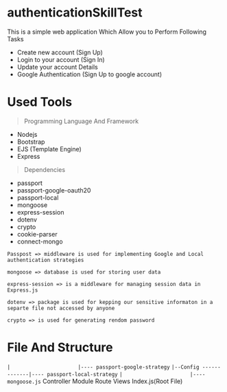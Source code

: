 # authenticationSkillTest
This is a simple web application Which Allow you to Perform Following Tasks
* Create new account (Sign Up) 
* Login to your account (Sign In)
* Update your account Details
* Google Authentication (Sign Up to google account)

#  Used Tools

> Programming Language And Framework
* Nodejs
* Bootstrap
* EJS (Template Engine)
* Express



> Dependencies
* passport
* passport-google-oauth20
* passport-local
* mongoose
* express-session
* dotenv
* crypto
* cookie-parser
* connect-mongo


`Passpost => middleware is used for implementing Google and Local authentication strategies`

`mongoose => database is used for storing user data`

`express-session => is a middleware for managing session data in Express.js`

`dotenv => package is used for kepping our sensitive informaton in a separte file not accessed by anyone`

`crypto => is used for generating rendom password`

# File And Structure
`|                      |---- passport-google-strategy`
`|--Config -------------|---- passport-local-strategy`
`|                      |---- mongoose.js`
Controller
Module 
Route
Views
Index.js(Root File)



